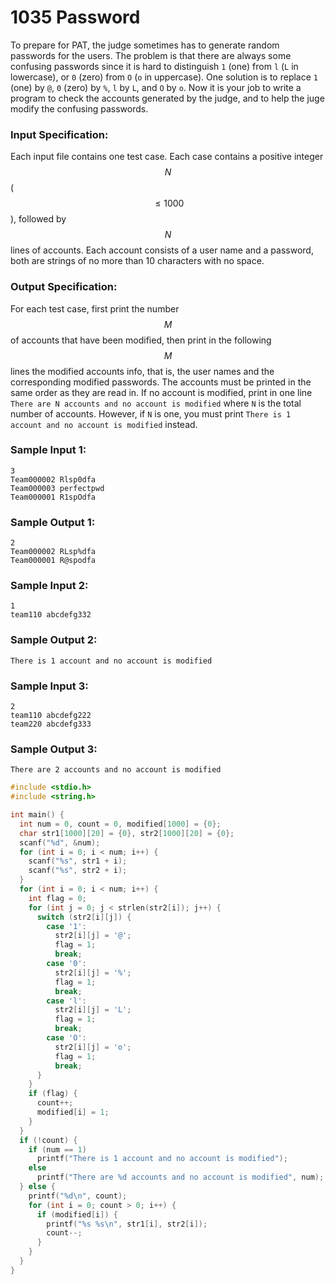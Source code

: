 # 1035 Password
To prepare for PAT, the judge sometimes has to generate random passwords for the users. The problem is that there are always some confusing passwords since it is hard to distinguish `1` (one) from `l` (`L` in lowercase), or `0` (zero) from `O` (`o` in uppercase). One solution is to replace `1` (one) by `@`, `0` (zero) by `%`, `l` by `L`, and `O` by `o`.  Now it is your job to write a program to check the accounts generated by the judge, and to help the juge modify the confusing passwords.

### Input Specification:

Each input file contains one test case. Each case contains a positive integer $$N$$ ($$\le 1000$$), followed by $$N$$ lines of accounts. Each account consists of a user name and a password, both are strings of no more than 10 characters with no space.

### Output Specification:

For each test case, first print the number $$M$$ of accounts that have been modified, then print in the following $$M$$ lines the modified accounts info, that is, the user names and the corresponding modified passwords. The accounts must be printed in the same order as they are read in. If no account is modified, print in one line `There are N accounts and no account is modified` where `N` is the total number of accounts. However, if `N` is one, you must print `There is 1 account and no account is modified` instead.

### Sample Input 1:
```in
3
Team000002 Rlsp0dfa
Team000003 perfectpwd
Team000001 R1spOdfa
```

### Sample Output 1:
```out
2
Team000002 RLsp%dfa
Team000001 R@spodfa
```

### Sample Input 2:
```in
1
team110 abcdefg332
```

### Sample Output 2:
```out
There is 1 account and no account is modified
```

### Sample Input 3:
```in
2
team110 abcdefg222
team220 abcdefg333
```

### Sample Output 3:
```out
There are 2 accounts and no account is modified
```

```cpp
#include <stdio.h>
#include <string.h>

int main() {
  int num = 0, count = 0, modified[1000] = {0};
  char str1[1000][20] = {0}, str2[1000][20] = {0};
  scanf("%d", &num);
  for (int i = 0; i < num; i++) {
    scanf("%s", str1 + i);
    scanf("%s", str2 + i);
  }
  for (int i = 0; i < num; i++) {
    int flag = 0;
    for (int j = 0; j < strlen(str2[i]); j++) {
      switch (str2[i][j]) {
        case '1':
          str2[i][j] = '@';
          flag = 1;
          break;
        case '0':
          str2[i][j] = '%';
          flag = 1;
          break;
        case 'l':
          str2[i][j] = 'L';
          flag = 1;
          break;
        case 'O':
          str2[i][j] = 'o';
          flag = 1;
          break;
      }
    }
    if (flag) {
      count++;
      modified[i] = 1;
    }
  }
  if (!count) {
    if (num == 1)
      printf("There is 1 account and no account is modified");
    else
      printf("There are %d accounts and no account is modified", num);
  } else {
    printf("%d\n", count);
    for (int i = 0; count > 0; i++) {
      if (modified[i]) {
        printf("%s %s\n", str1[i], str2[i]);
        count--;
      }
    }
  }
}
```